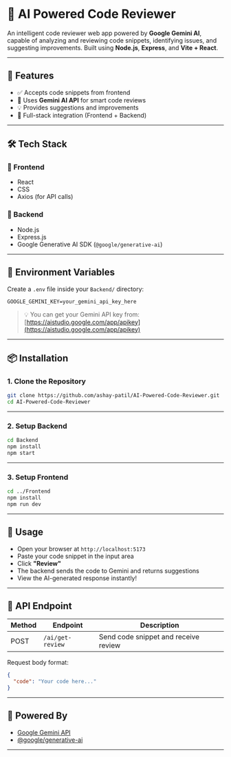 # 🤖 AI Powered Code Reviewer

An intelligent code reviewer web app powered by **Google Gemini AI**, capable of analyzing and reviewing code snippets, identifying issues, and suggesting improvements. Built using **Node.js**, **Express**, and **Vite + React**.

---

## 🚀 Features

* ✅ Accepts code snippets from frontend
* 🧠 Uses **Gemini AI API** for smart code reviews
* 💡 Provides suggestions and improvements
* 🔗 Full-stack integration (Frontend + Backend)

---

## 🛠️ Tech Stack

### 🔹 Frontend

* React
* CSS 
* Axios (for API calls)

### 🔹 Backend

* Node.js
* Express.js
* Google Generative AI SDK (`@google/generative-ai`)

---

## 🔑 Environment Variables

Create a `.env` file inside your `Backend/` directory:

```
GOOGLE_GEMINI_KEY=your_gemini_api_key_here
```

> 💡 You can get your Gemini API key from: [https://aistudio.google.com/app/apikey](https://aistudio.google.com/app/apikey)

---

## 📦 Installation

### 1. Clone the Repository

```bash
git clone https://github.com/ashay-patil/AI-Powered-Code-Reviewer.git
cd AI-Powered-Code-Reviewer
```

---

### 2. Setup Backend

```bash
cd Backend
npm install
npm start
```

---

### 3. Setup Frontend

```bash
cd ../Frontend
npm install
npm run dev
```

---

## 🧪 Usage

* Open your browser at `http://localhost:5173`
* Paste your code snippet in the input area
* Click **"Review"**
* The backend sends the code to Gemini and returns suggestions
* View the AI-generated response instantly!

---

## 📌 API Endpoint

| Method | Endpoint         | Description                          |
| ------ | ---------------- | ------------------------------------ |
| POST   | `/ai/get-review` | Send code snippet and receive review |

Request body format:

```json
{
  "code": "Your code here..."
}
```

---

## 🧠 Powered By

* [Google Gemini API](https://aistudio.google.com/app/apikey)
* [@google/generative-ai](https://www.npmjs.com/package/@google/generative-ai)


---

